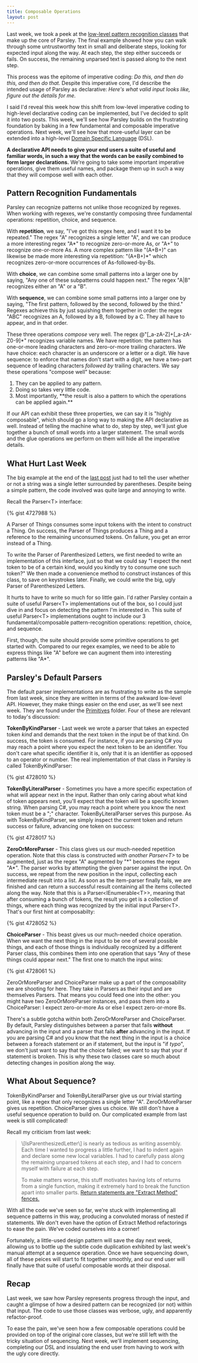 ```yaml
---
title: Composable Operations
layout: post
---
```


Last week, we took a peek at the [low-level pattern recognition classes](http://www.headspring.com/patrick/whittling-parsley/) that make up the core of Parsley.  The final example showed how you can walk through some untrustworthy text in small and deliberate steps, looking for expected input along the way.  At each step, the step either succeeds or fails.  On success, the remaining unparsed text is passed along to the next step.

This process was the epitome of imperative coding: *Do this, and then do this, and then do that.*  Despite this imperative core, I'd describe the intended usage of Parsley as declarative: *Here's what valid input looks like, figure out the details for me.*

I said I'd reveal this week how this shift from low-level imperative coding to high-level declarative coding can be implemented, but I've decided to split it into two posts.  This week, we'll see how Parsley builds on the frustrating foundation by baking in a few fundamental and composable imperative operations.  Next week, we'll see how that more-useful layer can be extended into a high-level [Domain Specific Language](http://martinfowler.com/bliki/DomainSpecificLanguage.html) (DSL).

**A declarative API needs to give your end users a suite of useful and familiar words, in such a way that the words can be easily combined to form larger declarations.**  We're going to take some important imperative operations, give them useful names, and package them up in such a way that they will compose well with each other.

## Pattern Recognition Fundamentals

Parsley can recognize patterns not unlike those recognized by regexes.  When working with regexes, we're constantly composing three fundamental operations: repetition, choice, and sequence.

With **repetition**, we say, "I've got this regex here, and I want it to be repeated."  The regex "A" recognizes a single letter "A", and we can produce a more interesting regex "A\*" to recognize zero-or-more As, or "A+" to recognize one-or-more As.  A more complex pattern like "(A+B+)" can likewise be made more interesting via repetition: "(A+B+)\*" which recognizes zero-or-more occurrences of As-followed-by-Bs.

With **choice**, we can combine some small patterns into a larger one by saying, "Any one of these subpatterns could happen next."  The regex "A|B" recognizes either an "A" or a "B".

With **sequence**, we can combine some small patterns into a larger one by saying, "The first pattern, followed by the second, followed by the third."  Regexes achieve this by just squishing them together in order: the regex "ABC" recognizes an A, followed by a B, followed by a C.  They all have to appear, and in that order.

These three operations *compose* very well.  The regex @"\[\_a-zA-Z\]+\[\_a-zA-Z0-9\]\*" recognizes variable names.  We have repetition: the pattern has one-or-more leading characters and zero-or-more trailing characters.  We have choice: each character is an underscore or a letter or a digit.  We have sequence: to enforce that names don't start with a digit, we have a two-part sequence of leading characters *followed by* trailing characters.  We say these operations "compose well" because:
<ol>
<li>They can be applied to any pattern.</li>
<li>Doing so takes very little code.</li>
<li>Most importantly, **the result is also a pattern to which the operations can be applied again.**</li>
</ol>

If our API can exhibit these three properties, we can say it is "highly composable", which should go a long way to making the API declarative as well.  Instead of telling the machine what to do, step by step, we'll just glue together a bunch of small words into a larger statement.  The small words and the glue operations we perform on them will hide all the imperative details.

## What Hurt Last Week

The big example at the end of the [last post](http://www.headspring.com/patrick/whittling-parsley/) just had to tell the user whether or not a string was a single letter surrounded by parentheses.  Despite being a simple pattern, the code involved was quite large and annoying to write.

Recall the Parser&lt;T&gt; interface:

{% gist 4727988 %}

A Parser of Things consumes some input tokens with the intent to construct a Thing.  On success, the Parser of Things produces a Thing and a reference to the remaining unconsumed tokens.  On failure, you get an error instead of a Thing.

To write the Parser of Parenthesized Letters, we first needed to write an implementation of this interface, just so that we could say "I expect the next token to be of a certain kind, would you kindly try to consume one such token?"  We then made a convenience method to construct instances of this class, to save on keystrokes later.  Finally, we could write the big, ugly Parser of Parenthesized Letters.

It hurts to have to write so much for so little gain.  I'd rather Parsley contain a suite of useful Parser&lt;T&gt; implementations out of the box, so I could just dive in and focus on detecting the pattern I'm interested in.  This suite of useful Parser&lt;T&gt; implementations ought to include our 3 fundamental/composable pattern-recognition operations: repetition, choice, and sequence.

First, though, the suite should provide some primitive operations to get started with.  Compared to our regex examples, we need to be able to express things like "A" before we can augment them into interesting patterns like "A\*".

## Parsley's Default Parsers

The default parser implementations are as frustrating to write as the sample from last week, since they are written in terms of the awkward low-level API.  However, they make things easier on the end user, as we'll see next week.  They are found under the [Primitives](https://github.com/plioi/parsley/tree/cb69098da8135f7ac5fb1b0f84071e0e8b94b8a0/src/Parsley/Primitives) folder.  Four of these are relevant to today's discussion:

**TokenByKindParser** - Last week we wrote a parser that takes an expected token *kind* and demands that the next token in the input be of that kind.  On success, the token is consumed.  For instance, if you are parsing C\# you may reach a point where you expect the next token to be an identifier.  You don't care what specific identifier it is, only that it is an identifier as opposed to an operator or number.  The real implementation of that class in Parsley is called TokenByKindParser:

{% gist 4728010 %}

**TokenByLiteralParser** - Sometimes you have a more specific expectation of what will appear next in the input.  Rather than only caring about what kind of token appears next, you'll expect that the token will be a specific known string.  When parsing C\#, you may reach a point where you know the next token must be a ";" character.  TokenByLiteralParser serves this purpose.  As with TokenByKindParser, we simply inspect the current token and return success or failure, advancing one token on success:

{% gist 4728017 %}

**ZeroOrMoreParser** - This class gives us our much-needed repetition operation.  Note that this class is constructed *with another Parser&lt;T&gt;* to be augmented, just as the regex "A" augmented by "\*" becomes the regex "A\*".  The parser works by attempting the given parser against the input.  On success, we repeat from the new position in the input, collecting each intermediate result into a list.  As soon as the item-parser finally fails, we are finished and can return a successful result containing all the items collected along the way.  Note that this is a Parser&lt;IEnumerable&lt;T&gt;&gt;, meaning that after consuming a bunch of tokens, the result you get is a collection of things, where each thing was recognized by the initial input Parser&lt;T&gt;.  That's our first hint at composabilty:

{% gist 4728052 %}

**ChoiceParser** - This beast gives us our much-needed choice operation.  When we want the next thing in the input to be one of several possible things, and each of those things is individually recognized by a different Parser class, this combines them into one operation that says "Any of these things could appear next."  The first one to match the input wins:

{% gist 4728061 %}

ZeroOrMoreParser and ChoiceParser make up a part of the composability we are shooting for here.  They take in Parsers as their input and are themselves Parsers.  That means you could feed one into the other: you might have two ZeroOrMoreParser instances, and pass them into a ChoiceParser: I expect zero-or-more As or else I expect zero-or-more Bs.

There's a subtle gotcha within both ZeroOrMoreParser and ChoiceParser.  By default, Parsley distinguishes between a parser that fails **without** advancing in the input and a parser that fails **after** advancing in the input.  If you are parsing C\# and you know that the next thing in the input is a choice between a foreach statement or an if statement, but the input is "if $typo$", we don't just want to say that the choice failed; we want to say that your if statement is broken.  This is why these two classes care so much about detecting changes in position along the way.

## What About Sequence?

TokenByKindParser and TokenByLiteralParser give us our trivial starting point, like a regex that only recognizes a single letter "A".  ZeroOrMoreParser gives us repetition.  ChoiceParser gives us choice.  We still don't have a useful sequence operation to build on.  Our complicated example from last week is still complicated!

Recall my criticism from last week:

<blockquote>\[IsParenthesizedLetter\] is nearly as tedious as writing assembly. Each time I wanted to progress a little further, I had to indent again and declare some new local variables. I had to carefully pass along the remaining unparsed tokens at each step, and I had to concern myself with failure at each step.

To make matters worse, this stuff motivates having lots of returns from a single function, making it extremely hard to break the function apart into smaller parts. [Return statements are "Extract Method" fences.](http://www.headspring.com/patrick/detect-reflect-decomplect/)</blockquote>

With all the code we've seen so far, we're stuck with implementing all sequence patterns in this way, producing a convoluted morass of nested if statements.  We don't even have the option of Extract Method refactorings to ease the pain.  We've coded ourselves into a corner!

Fortunately, a little-used design pattern will save the day next week, allowing us to bottle up the subtle code duplication exhibited by last week's manual attempt at a sequence operation.  Once we have sequencing down, all of these peices will start to fit together smoothly, and our end user will finally have that suite of useful composable words at their disposal.

## Recap

Last week, we saw how Parsley represents progress through the input, and caught a glimpse of how a desired pattern can be recognized (or not) within that input.  The code to use those classes was verbose, ugly, and apparently refactor-proof.

To ease the pain, we've seen how a few composable operations could be provided on top of the original core classes, but we're still left with the tricky situation of sequencing.  Next week, we'll implement sequencing, completing our DSL and insulating the end user from having to work with the ugly core directly.